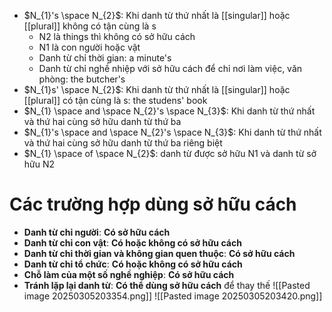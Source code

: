 - $N_{1}'s \space N_{2}$: Khi danh từ thứ nhất là [[singular]] hoặc [[plural]] không có tận cùng là s
	- N2 là things thì không có sở hữu cách
	- N1 là con người hoặc vật
	- Danh từ chỉ thời gian: a minute's
	- Danh từ chỉ nghề nhiệp với sở hữu cách để chỉ nơi làm việc, văn phòng: the butcher's
- $N_{1}s' \space N_{2}$: Khi danh từ thứ nhất  là [[singular]] hoặc [[plural]] có tận cùng là s: the studens' book
- $N_{1} \space and \space N_{2}'s \space N_{3}$: Khi danh từ thứ nhất và thứ hai cùng sở hữu danh từ thứ ba
- $N_{1}'s \space and \space N_{2}'s \space N_{3}$: Khi danh từ thứ nhất và thứ hai cùng sở hữu danh từ thứ ba riêng biệt
- $N_{1} \space of \space N_{2}$: danh từ được sở hữu N1 và danh từ sở hữu N2
# Các trường hợp dùng sở hữu cách
- **Danh từ chỉ người**: **Có sở hữu cách**
- **Danh từ chỉ con vật**: **Có hoặc không có sở hữu cách**
- **Danh từ chỉ thời gian và không gian quen thuộc**: **Có sở hữu cách**
- **Danh từ chỉ tổ chức**: **Có hoặc không có sở hữu cách**
- **Chỗ làm của một số nghề nghiệp**: **Có sở hữu cách**
- **Tránh lặp lại danh từ**: **Có thể dùng sở hữu cách** để thay thế
![[Pasted image 20250305203354.png]]
![[Pasted image 20250305203420.png]]
